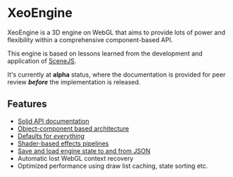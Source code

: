 # XeoEngine

XeoEngine is a 3D engine on WebGL that aims to provide lots of power and flexibility within a comprehensive component-based API.

This engine is based on lessons learned from the development and application of [SceneJS](http://scenejs.org).

It's currently at **alpha** status, where the documentation is provided for peer review ***before*** the implementation is released.

## Features 

 - [Solid API documentation](http://xeoengine.org/docs/index.html)
 - [Object-component based architecture](http://xeoengine.org/docs/classes/Scene.html)
 - [Defaults for *everything*](http://xeoengine.org/docs/classes/Scene.html)
 - [Shader-based effects pipelines](http://xeoengine.org/docs/classes/Shader.html)
 - [Save and load engine state to and from JSON](http://xeoengine.org/docs/classes/Scene.html#savingAndLoadingJSON)
 - Automatic lost WebGL context recovery
 - Optimized performance using draw list caching, state sorting etc. 
